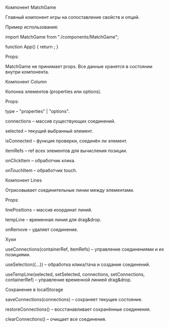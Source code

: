 Компонент MatchGame

Главный компонент игры на сопоставление свойств и опций.

Пример использования:

import MatchGame from "./components/MatchGame";

function App() {
return <MatchGame />;
}

Props:

MatchGame не принимает props. Все данные хранятся в состоянии внутри компонента.

Компонент Column

Колонка элементов (properties или options).

Props:

type – "properties" | "options".

connections – массив существующих соединений.

selected – текущий выбранный элемент.

isConnected – функция проверки, соединён ли элемент.

itemRefs – ref всех элементов для вычисления позиции.

onClickItem – обработчик клика.

onTouchItem – обработчик touch.

Компонент Lines

Отрисовывает соединительные линии между элементами.

Props:

linePositions – массив координат линий.

tempLine – временная линия для drag&drop.

onRemove – удаляет соединение.

Хуки

useConnections(containerRef, itemRefs) – управление соединениями и их позициями.

useSelection({...}) – обработка клика/тача и создание соединений.

useTempLine(selected, setSelected, connections, setConnections, containerRef) – управление временной линией drag&drop.

Сохранение в localStorage

saveConnections(connections) – сохраняет текущее состояние.

restoreConnections() – восстанавливает сохранённые соединения.

clearConnections() – очищает все соединения.
